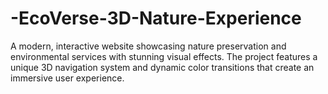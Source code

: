 # -EcoVerse-3D-Nature-Experience
A modern, interactive website showcasing nature preservation and environmental services with stunning visual effects. The project features a unique 3D navigation system and dynamic color transitions that create an immersive user experience.
